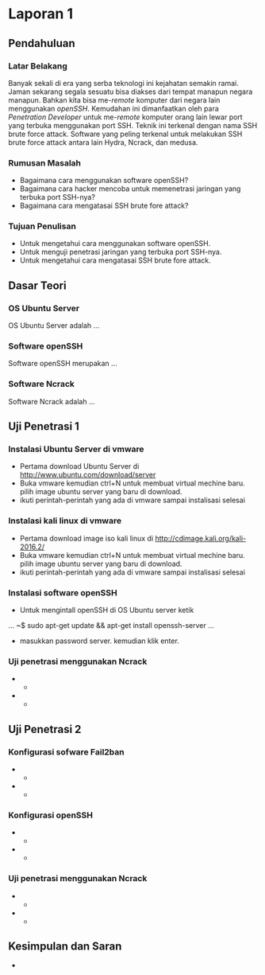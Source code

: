 # Laporan 1

## Pendahuluan

### Latar Belakang

Banyak sekali di era yang serba teknologi ini kejahatan semakin ramai. Jaman sekarang segala sesuatu bisa diakses dari tempat manapun negara manapun. Bahkan kita bisa me-*remote* komputer dari negara lain menggunakan *openSSH*. Kemudahan ini dimanfaatkan oleh para *Penetration Developer* untuk me-*remote* komputer orang lain lewar port yang terbuka menggunakan port SSH. Teknik ini terkenal dengan nama SSH brute force attack. Software yang peling terkenal untuk melakukan SSH brute force attack antara lain Hydra, Ncrack, dan medusa.

### Rumusan Masalah

* Bagaimana cara menggunakan software openSSH?
* Bagaimana cara hacker mencoba untuk memenetrasi jaringan yang terbuka port SSH-nya?
* Bagaimana cara mengatasai SSH brute fore attack?

### Tujuan Penulisan

* Untuk mengetahui cara menggunakan software openSSH.
* Untuk menguji penetrasi jaringan yang terbuka port SSH-nya.
* Untuk mengetahui cara mengatasai SSH brute fore attack.


## Dasar Teori

### OS Ubuntu Server

OS Ubuntu Server adalah ...

### Software openSSH

Software openSSH merupakan ...

### Software Ncrack

Software Ncrack adalah ...


## Uji Penetrasi 1

### Instalasi Ubuntu Server di vmware

* Pertama download Ubuntu Server di http://www.ubuntu.com/download/server
* Buka vmware kemudian ctrl+N untuk membuat virtual mechine baru. pilih image ubuntu server yang baru di download.
* ikuti perintah-perintah yang ada di vmware sampai instalisasi selesai

### Instalasi kali linux di vmware

* Pertama download image iso kali linux di http://cdimage.kali.org/kali-2016.2/
* Buka vmware kemudian ctrl+N untuk membuat virtual mechine baru. pilih image ubuntu server yang baru di download.
* ikuti perintah-perintah yang ada di vmware sampai instalisasi selesai

### Instalasi software openSSH

* Untuk mengintall openSSH di OS Ubuntu server ketik 

...
    ~$ sudo apt-get update && apt-get install openssh-server
...

* masukkan password server. kemudian klik enter.

### Uji penetrasi menggunakan Ncrack

* -
* -

## Uji Penetrasi 2

### Konfigurasi sofware Fail2ban

* -
* -

### Konfigurasi openSSH

* -
* -

### Uji penetrasi menggunakan Ncrack

* -
* -

## Kesimpulan dan Saran

-
